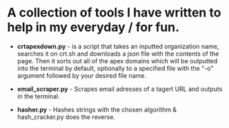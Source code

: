 # A collection of tools I have written to help in my everyday / for fun.

- **crtapexdown.py** -
is a script that takes an inputted organization name, searches it on crt.sh and downloads a json file with the contents of the page. Then it sorts out all of the apex domains
which will be outputted into the terminal by default, optionally to a specified file with the "-o" argument followed by your desired file name.

- **email_scraper.py** -
Scrapes email adresses of a tagert URL and outputs in the terminal.

- **hasher.py** - Hashes strings with the chosen algorithm & hash_cracker.py does the reverse.

  
